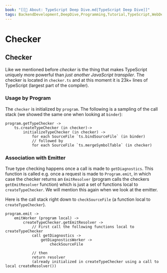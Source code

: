 ```yaml
---
book: "[[📓 About꞉ TypeScript Deep Dive.md|TypeScript Deep Dive]]"
tags: BackendDevelopment,DeepDive,Programming,Tutorial,TypeScript,WebDevelopment
---
```


# Checker

## Checker

Like we mentioned before _checker_ is the thing that makes TypeScript uniquely more powerful than _just another JavaScript transpiler_. The checker is located in `checker.ts` and at this moment it is 23k+ lines of TypeScript (largest part of the compiler).

### Usage by Program

The `checker` is initialized by `program`. The following is a sampling of the call stack (we showed the same one when looking at `binder`):

```
program.getTypeChecker ->
    ts.createTypeChecker (in checker)->
        initializeTypeChecker (in checker) ->
            for each SourceFile `ts.bindSourceFile` (in binder)
            // followed by
            for each SourceFile `ts.mergeSymbolTable` (in checker)
```

### Association with Emitter

True type checking happens once a call is made to `getDiagnostics`. This function is called e.g. once a request is made to `Program.emit`, in which case the checker returns an `EmitResolver` (program calls the checkers `getEmitResolver` function) which is just a set of functions local to `createTypeChecker`. We will mention this again when we look at the emitter.

Here is the call stack right down to `checkSourceFile` (a function local to `createTypeChecker`).

```
program.emit ->
    emitWorker (program local) ->
        createTypeChecker.getEmitResolver ->
            // First call the following functions local to createTypeChecker
            call getDiagnostics ->
                getDiagnosticsWorker ->
                    checkSourceFile

            // then
            return resolver
            (already initialized in createTypeChecker using a call to local createResolver())
```